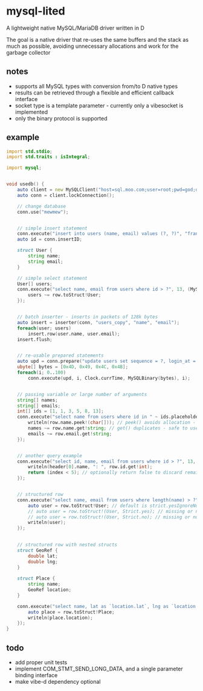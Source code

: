 # mysql-lited
A lightweight native MySQL/MariaDB driver written in D

The goal is a native driver that re-uses the same buffers and the stack as much as possible,
avoiding unnecessary allocations and work for the garbage collector


## notes
- supports all MySQL types with conversion from/to D native types
- results can be  retrieved through a flexible and efficient callback interface
- socket type is a template parameter - currently only a vibesocket is implemented
- only the binary protocol is supported


## example
```d
import std.stdio;
import std.traits : isIntegral;

import mysql;


void usedb() {
	auto client = new MySQLClient("host=sql.moo.com;user=root;pwd=god;db=mew");
	auto conn = client.lockConnection();

	// change database
	conn.use("mewmew");


	// simple insert statement
	conn.execute("insert into users (name, email) values (?, ?)", "frank", "thetank@cowabanga.com");
	auto id = conn.insertID;

	struct User {
		string name;
		string email;
	}

	// simple select statement
	User[] users;
	conn.execute("select name, email from users where id > ?", 13, (MySQLRow row) {
		users ~= row.toStruct!User;
	});


	// batch inserter - inserts in packets of 128k bytes
	auto insert = inserter(conn, "users_copy", "name", "email");
	foreach(user; users)
		insert.row(user.name, user.email);
	insert.flush;


	// re-usable prepared statements
	auto upd = conn.prepare("update users set sequence = ?, login_at = ?, secret = ? where id = ?");
	ubyte[] bytes = [0x4D, 0x49, 0x4C, 0x4B];
	foreach(i; 0..100)
		conn.execute(upd, i, Clock.currTime, MySQLBinary(bytes), i);


	// passing variable or large number of arguments
	string[] names;
	string[] emails;
	int[] ids = [1, 1, 3, 5, 8, 13];
	conn.execute("select name from users where id in " ~ ids.placeholders, ids, (MySQLRow row) {
		writeln(row.name.peek!(char[])); // peek() avoids allocation - cannot use result outside delegate
		names ~= row.name.get!string; // get() duplicates - safe to use result outside delegate
		emails ~= row.email.get!string;
	});


	// another query example
	conn.execute("select id, name, email from users where id > ?", 13, (size_t index /*optional*/, MySQLHeader header /*optional*/, MySQLRow row) {
		writeln(header[0].name, ": ", row.id.get!int);
		return (index < 5); // optionally return false to discard remaining results
	});


	// structured row
	conn.execute("select name, email from users where length(name) > ?", 5, (MySQLRow row) {
		auto user = row.toStruct!User; // default is strict.yesIgnoreNull - a missing field in the row will throw
		// auto user = row.toStruct!(User, Strict.yes); // missing or null will throw
		// auto user = row.toStruct!(User, Strict.no); // missing or null will just be ignored
		writeln(user);
	});
	

	// structured row with nested structs
	struct GeoRef {
		double lat;
		double lng;
	}
	
	struct Place {
		string name;
		GeoRef location;
	}

	conn.execute("select name, lat as `location.lat`, lng as `location.lng` from places", (MySQLRow row) {
		auto place = row.toStruct!Place;
		writeln(place.location);
	});
}
```

## todo
- add proper unit tests
- implement COM\_STMT\_SEND\_LONG\_DATA, and a single parameter binding interface
- make vibe-d dependency optional
